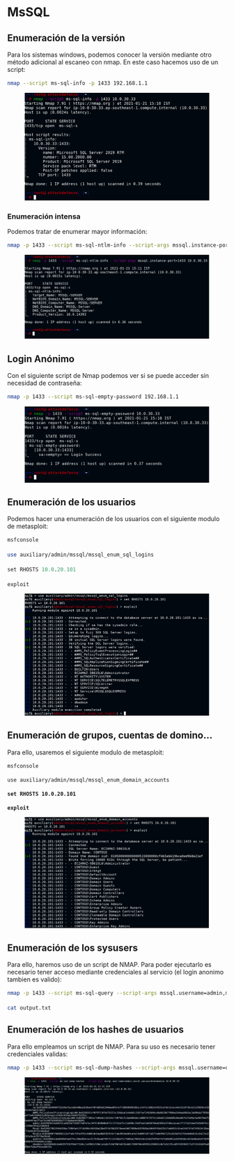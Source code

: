 # MsSQL

## Enumeración de la versión

Para los sistemas windows, podemos conocer la versión mediante otro método adicional al escaneo con nmap. En este caso hacemos uso de un script:

```bash
nmap --script ms-sql-info -p 1433 192.168.1.1
```

<figure><img src="../../.gitbook/assets/image (1) (1) (1) (1) (1).png" alt=""><figcaption></figcaption></figure>

### Enumeración intensa

Podemos tratar de enumerar mayor información:

```bash
nmap -p 1433 --script ms-sql-ntlm-info --script-args mssql.instance-port=1433 192.168.1.1
```

<figure><img src="../../.gitbook/assets/image (2) (1) (1) (1) (1).png" alt=""><figcaption></figcaption></figure>

## Login Anónimo

Con el siguiente script de Nmap podemos ver si se puede acceder sin necesidad de contraseña:

```bash
nmap -p 1433 --script ms-sql-empty-password 192.168.1.1
```

<figure><img src="../../.gitbook/assets/image (4) (1) (1).png" alt=""><figcaption></figcaption></figure>

## Enumeración de los usuarios

Podemos hacer una enumeración de los usuarios con el siguiente modulo de metasploit:

```perl
msfconsole

use auxiliary/admin/mssql/mssql_enum_sql_logins

set RHOSTS 10.0.20.101

exploit
```

<figure><img src="../../.gitbook/assets/image (97).png" alt=""><figcaption></figcaption></figure>

## Enumeración de grupos, cuentas de domino...

Para ello, usaremos el siguiente modulo de metasploit:

<pre class="language-perl"><code class="lang-perl">msfconsole

use auxiliary/admin/mssql/mssql_enum_domain_accounts
<strong>
</strong><strong>set RHOSTS 10.0.20.101
</strong><strong>
</strong><strong>exploit
</strong></code></pre>

<figure><img src="../../.gitbook/assets/image (99).png" alt=""><figcaption></figcaption></figure>

## Enumeración de los sysusers

Para ello, haremos uso de un script de NMAP. Para poder ejecutarlo es necesario tener acceso mediante credenciales al servicio (el login anonimo tambien es valido):

```bash
nmap -p 1433 --script ms-sql-query --script-args mssql.username=admin,mssql.password=anamaria,ms-sql-query.query="SELECT * FROM master..syslogins" 192.168.1.1 -oN output.txt

cat output.txt

```

## Enumeración de los hashes de usuarios

Para ello empleamos un script de NMAP. Para su uso es necesario tener credenciales validas:

```bash
nmap -p 1433 --script ms-sql-dump-hashes --script-args mssql.username=usuario,mssql.password=contraseña 192.168.1.1
```

<figure><img src="../../.gitbook/assets/image (5) (1) (1).png" alt=""><figcaption></figcaption></figure>
